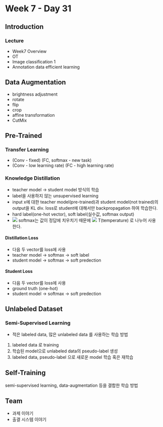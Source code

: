 # Week 7 - Day 31

## Introduction
### Lecture
- Week7 Overview
- OT
- Image classification 1
- Annotation data efficient learning


## Data Augmentation
- brightness adjustment
- rotate
- flip
- crop
- affine transformation
- CutMix

## Pre-Trained
### Transfer Learning
- (Conv - fixed) (FC, softmax - new task) 
- (Conv - low learning rate) (FC - high learning rate)

### Knowledge Distillation
- teacher model -> student model 방식의 학습
- label을 사용하지 않는 unsupervised learning
- input x에 대한 teacher model(pre-trained)과 student model(not trained)의 output을 KL div. loss로 student에 대해서만 backpropagation 하여 학습한다.  
- hard label(one-hot vector), soft label(실수값, softmax output)
- <img src="https://render.githubusercontent.com/render/math?math=\frac{\exp(z_i)}{\sum_j\exp(z_j)}"> softmax는 값이 정답에 치우치기 때문에 <img src="https://render.githubusercontent.com/render/math?math=\frac{\exp(z_i/T)}{\sum_j\exp(z_j/T)}"> T(temperature) 로 나누어 사용한다.  

#### Distillation Loss
- 다음 두 vector를 loss에 사용
- teacher model -> softmax -> soft label
- student model -> softmax -> soft predection  

#### Student Loss
- 다음 두 vector를 loss에 사용
- ground truth (one-hot)
- student model -> softmax -> soft predection


## Unlabeled Dataset
### Semi-Supervised Learning
- 적은 labeled data, 많은 unlabeled data 를 사용하는 학습 방법
1. labeled data 로 training
1. 학습된 model으로 unlabeled data의 pseudo-label 생성
1. labeled data, pseudo-label 으로 새로운 model 학습 혹은 재학습

## Self-Training
semi-supervised learning, data-augmentation 등을 결합한 학습 방법  


## Team
- 과제 이야기
- 출결 시스템 이야기
